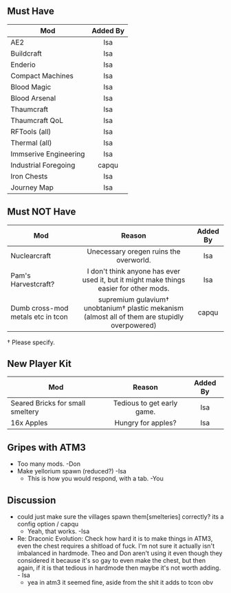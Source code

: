 <!-- TITLE: New Pack -->
<!-- SUBTITLE: In a couple months when everyones Meinkraft batteries are recharged we're going to assemble a refined pack, please make suggestions below. DO NOT REMOVE ANYTHING -->

## Must Have
|  Mod  | Added By |    
|----------|:-------------:|
| AE2 | Isa |
| Buildcraft | Isa |
| Enderio | Isa |
| Compact Machines| Isa |
| Blood Magic | Isa |
| Blood Arsenal | Isa |
| Thaumcraft | Isa |
| Thaumcraft QoL | Isa |
| RFTools (all) | Isa |
| Thermal (all) | Isa |
| Immserive Engineering | Isa |
| Industrial Foregoing | capqu |
| Iron Chests | Isa |
| Journey Map | Isa |


## Must NOT Have
|  Mod  | Reason | Added By |    
|----------|:-------------:|:-------------:|
| Nuclearcraft | Unecessary oregen ruins the overworld. | Isa |
| Pam's Harvestcraft? | I don't think anyone has ever used it, but it might make things easier for other mods. | Isa |
| Dumb cross-mod metals etc in tcon | supremium gulavium† unobtanium† plastic mekanism (almost all of them are stupidly overpowered) | capqu |

† Please specify.

## New Player Kit
|  Mod  | Reason | Added By |    
|----------|:-------------:|:-------------:|
| Seared Bricks for small smeltery | Tedious to get early game. | Isa |
| 16x Apples | Hungry for apples? | Isa |

## Gripes with ATM3
* Too many mods. -Don
* Make yellorium spawn (reduced?) -Isa
	* This is how you would respond, with a tab. -You

## Discussion
* could just make sure the villages spawn them[smelteries] correctly? its a config option / capqu
	* Yeah, that works. -Isa
* Re: Draconic Evolution: Check how hard it is to make things in ATM3, even the chest requires a shitload of fuck. I'm not sure it actually isn't imbalanced in hardmode. Theo and Don aren't using it even though they considered it because it's so gay to even make the chest, but then again, if it is that tedious in hardmode then maybe it's not worth adding. - Isa
	* yea in atm3 it seemed fine, aside from the shit it adds to tcon obv